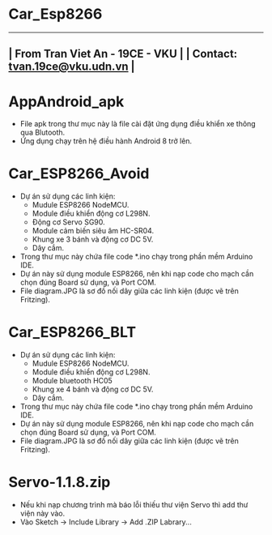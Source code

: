 # Car_Esp8266
----------------------------------
| From Tran Viet An - 19CE - VKU |
| Contact: tvan.19ce@vku.udn.vn  |
----------------------------------

# AppAndroid_apk
- File apk trong thư mục này là file cài đặt ứng dụng điều khiển xe thông qua Blutooth.
- Ứng dụng chạy trên hệ điều hành Android 8 trở lên.

# Car_ESP8266_Avoid
- Dự án sử dụng các linh kiện: 
  + Mudule ESP8266 NodeMCU.
  + Module điều khiển động cơ L298N.
  + Động cơ Servo SG90.
  + Module cảm biến siêu âm HC-SR04.
  + Khung xe 3 bánh và động cơ DC 5V.
  + Dây cắm.
- Trong thư mục này chứa file code *.ino chạy trong phần mềm Arduino IDE.
- Dự án này sử dụng module ESP8266, nên khi nạp code cho mạch cần chọn đúng Board sử dụng, và Port COM.
- File diagram.JPG là sơ đồ nối dây giữa các linh kiện (được vẽ trên Fritzing).

# Car_ESP8266_BLT
- Dự án sử dụng các linh kiện: 
  + Mudule ESP8266 NodeMCU.
  + Module điều khiển động cơ L298N.
  + Module bluetooth HC05
  + Khung xe 4 bánh và động cơ DC 5V.
  + Dây cắm.
- Trong thư mục này chứa file code *.ino chạy trong phần mềm Arduino IDE.
- Dự án này sử dụng module ESP8266, nên khi nạp code cho mạch cần chọn đúng Board sử dụng, và Port COM.
- File diagram.JPG là sơ đồ nối dây giữa các linh kiện (được vẽ trên Fritzing).

# Servo-1.1.8.zip
- Nếu khi nạp chương trình mà báo lỗi thiếu thư viện Servo thì add thư viện này vào.
- Vào Sketch -> Include Library -> Add .ZIP Labrary...

